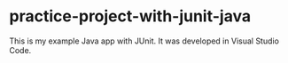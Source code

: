 # practice-project-with-junit-java

This is my example Java app with JUnit. It was developed in Visual Studio Code.
